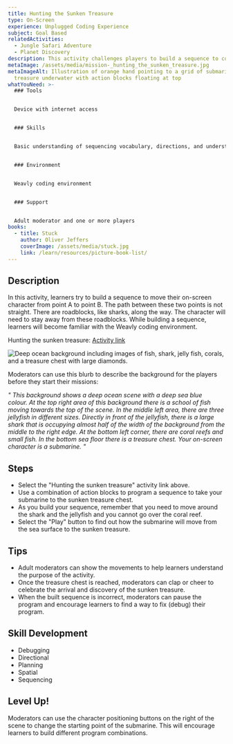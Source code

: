 ```yaml
---
title: Hunting the Sunken Treasure
type: On-Screen
experience: Unplugged Coding Experience
subject: Goal Based
relatedActivities:
  - Jungle Safari Adventure
  - Planet Discovery
description: This activity challenges players to build a sequence to complete a mission.
metaImage: /assets/media/mission-_hunting_the_sunken_treasure.jpg
metaImageAlt: Illustration of orange hand pointing to a grid of submarine and
  treasure underwater with action blocks floating at top
whatYouNeed: >-
  ### Tools


  Device with internet access


  ### Skills


  Basic understanding of sequencing vocabulary, directions, and understanding of the selected coding environment


  ### Environment


  Weavly coding environment


  ### Support


  Adult moderator and one or more players
books:
  - title: Stuck
    author: Oliver Jeffers
    coverImage: /assets/media/stuck.jpg
    link: /learn/resources/picture-book-list/
---
```

## Description

In this activity, learners try to build a sequence to move their on-screen character from point A to point B. The path between these two points is not straight. There are roadblocks, like sharks, along the way. The character will need to stay away from these roadblocks. While building a sequence, learners will become familiar with the Weavly coding environment.

Hunting the sunken treasure: [Activity link](https://create.weavly.org/?v=0.9&t=mixed&w=DeepOcean&p=&c=abb&a=123456ABDabd)

![Deep ocean background including images of fish, shark, jelly fish, corals, and a treasure chest with large diamonds. ](/assets/media/deep-ocean.svg "Hunting the sunken treasure")

Moderators can use this blurb to describe the background for the players before they start their missions:

*" This background shows a deep ocean scene with a deep sea blue colour. At the top right area of this background there is a school of fish moving towards the top of the scene. In the middle left area, there are three jellyfish in different sizes. Directly in front of the jellyfish, there is a large shark that is occupying almost half of the width of the background from the middle to the right edge. At the bottom left corner, there are coral reefs and small fish. In the bottom sea floor there is a treasure chest. Your on-screen character is a submarine. "*

## Steps

* Select the "Hunting the sunken treasure" activity link above.
* Use a combination of action blocks to program a sequence to take your submarine to the sunken treasure chest. 
* As you build your sequence, remember that you need to move around the shark and the jellyfish and you cannot go over the coral reef.
* Select the "Play" button to find out how the submarine will move from the sea surface to the sunken treasure.

## Tips

* Adult moderators can show the movements to help learners understand the purpose of the activity.
* Once the treasure chest is reached, moderators can clap or cheer to celebrate the arrival and discovery of the sunken treasure.
* When the built sequence is incorrect, moderators can pause the program and encourage learners to find a way to fix (debug) their program.

## Skill Development

* Debugging
* Directional
* Planning
* Spatial
* Sequencing

## Level Up!

Moderators can use the character positioning buttons on the right of the scene to change the starting point of the submarine. This will encourage learners to build different program combinations.